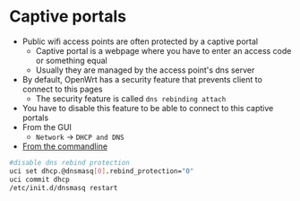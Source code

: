# Captive portals

* Public wifi access points are often protected by a captive portal
  * Captive portal is a webpage where you have to enter an access code or something equal
  * Usually they are managed by the access point's dns server
* By default, OpenWrt has a security feature that prevents client to connect to this pages
  * The security feature is called `dns rebinding attach`
* You have to disable this feature to be able to connect to this captive portals
* From the GUI
  * `Network` -> `DHCP and DNS`
* [From the commandline](https://openwrt.org/docs/guide-user/network/wifi/ap_sta#disable_dns_rebind_protection)

```bash
#disable dns rebind protection
uci set dhcp.@dnsmasq[0].rebind_protection="0"
uci commit dhcp
/etc/init.d/dnsmasq restart
```

